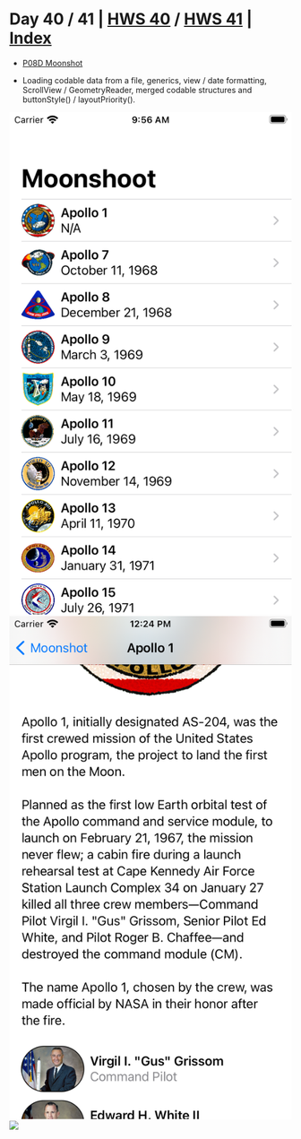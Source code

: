 # Day 40 / 41 | [HWS 40](https://www.hackingwithswift.com/100/swiftui/40) / [HWS 41](https://www.hackingwithswift.com/100/swiftui/41) | [Index](https://github.com/JulesMoorhouse/100DaysOfSwiftUI/blob/main/README.md)

- [P08D Moonshot](https://github.com/JulesMoorhouse/100DaysOfSwiftUI/blob/main/P08D%20Moonshoot/P08D%20Moonshoot/ContentView.swift)

- Loading codable data from a file, generics, view / date formatting, ScrollView / GeometryReader, merged codable structures and buttonStyle() / layoutPriority().
  
<img src="../Images/day40d.png">
<img src="../Images/day40d2.png">
<img src="../Images/day40d3.gif">